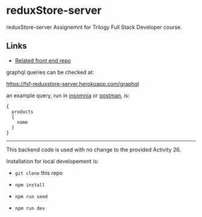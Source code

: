 # reduxStore-server

reduxStore-server
 Assignemnt for Trilogy Full Stack Developer course.

## Links

* [Related front end repo](https://github.com/macoovacany/reduxStore-client)

graphql queries can be checked at:

 https://fsf-reduxstore-server.herokuapp.com/graphql

an example query, run in [insomnia](https://insomnia.rest/) or [postman](https://www.postman.com/), is:
```
{
  products
  {
    name
  }
}
```

----

This backend code is used with no change to the provided Activity 26. 

Installation for local developement  is:

* ```git clone``` this repo

* ```npm install```

* ```npm run seed```

* ```npm run dev```
